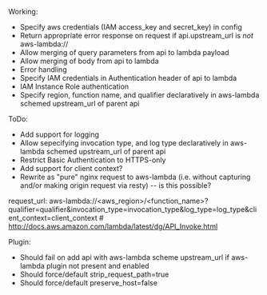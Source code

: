 Working:
- Specify aws credentials (IAM access_key and secret_key) in config
- Return appropriate error response on request if api.upstream_url is *not* aws-lambda://
- Allow merging of query parameters from api to lambda payload
- Allow merging of body from api to lambda
- Error handling
- Specify IAM credentials in Authentication header of api to lambda
- IAM Instance Role authentication
- Specify region, function name, and qualifier declaratively in aws-lambda schemed upstream_url of parent api

ToDo:
- Add support for logging
- Allow sepecifying invocation type, and log type declaratively in aws-lambda schemed upstream_url of parent api
- Restrict Basic Authentication to HTTPS-only
- Add support for client context?
- Rewrite as "pure" nginx request to aws-lambda (i.e. without capturing and/or making origin request via resty) -- is this possible?

request_url:
	aws-lambda://<aws_region>/<function_name>?qualifier=qualifier&invocation_type=invocation_type&log_type=log_type&client_context=client_context
	# http://docs.aws.amazon.com/lambda/latest/dg/API_Invoke.html

Plugin:
- Should fail on add api with aws-lambda scheme upstream_url if aws-lambda plugin not present and enabled
- Should force/default strip_request_path=true
- Should force/default preserve_host=false
